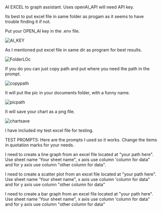 AI EXCEL to graph assistant. Uses openAI_API will need API key.


Its best to put excel file in same folder as progam as it seems to have trouble finding it if not.


Put your OPEN_AI key in the .env file.


![AI_KEY](https://github.com/user-attachments/assets/104a6184-fd48-44cf-a003-5dab77076032)





As I mentioned put excel file in same dir as program for best results.


![FolderLOc](https://github.com/user-attachments/assets/03920766-cd09-47a5-bb9e-41aedd18a123)




If you do you can just copy path and put where you need the path in the prompt.


![copypath](https://github.com/user-attachments/assets/30875902-f674-4a55-9fee-363a4b6fac50)





It will put the pic in your documents folder, with a funny name.


![picpath](https://github.com/user-attachments/assets/d5d964cd-925f-4c0c-8b6e-8c1798de1502)






It will save your chart as a png file.


![chartsave](https://github.com/user-attachments/assets/3c5b41f1-42c6-490c-a3a7-cb50f89a117b)





I have included my test excel file for testing.



TEST PROMPTS:
Here are the prompts I used so it works. Change the items in quotation marks for your needs.

I need to create a line graph from an excel file located at "your path here". Use sheet name 'Your sheet name", x axis use column 'column for data" and for y axis use column "other column for data".

I need to create a scatter plot from an excel file located at "your path here". Use sheet name 'Your sheet name", x axis use column 'column for data" and for y axis use column "other column for data"

I need to create a bar graph from an excel file located at "your path here". Use sheet name 'Your sheet name", x axis use column 'column for data" and for y axis use column "other column for data"
